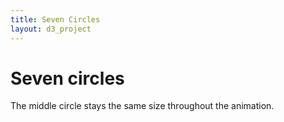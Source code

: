 ```yaml
---
title: Seven Circles
layout: d3_project
---
```


# Seven circles

The middle circle stays the same size throughout the animation.

<div id="main"></div>
